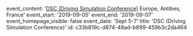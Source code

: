 event_content: '[DSC (Driving Simulation Conference)](http://dsc2019.org/) Europe, Antibes, France'
event_start: '2019-09-05'
event_end: '2019-09-07'
event_homepage_visible: false
event_date: 'Sept 5-7'
title: 'DSC (Driving Simulation Conference)'
id: c33b819c-d874-48ad-b899-459b3c2da464
